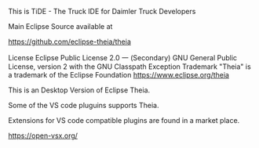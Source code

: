 This is TiDE  - The Truck IDE for Daimler Truck Developers

Main Eclipse Source available at 

https://github.com/eclipse-theia/theia

License
Eclipse Public License 2.0
一 (Secondary) GNU General Public License, version 2 with the GNU Classpath Exception
Trademark
"Theia" is a trademark of the Eclipse Foundation https://www.eclipse.org/theia

This is an Desktop Version of Eclipse Theia. 

Some of the VS code pluguins supports Theia. 

Extensions for VS code compatible plugins are found in a market place. 

https://open-vsx.org/
